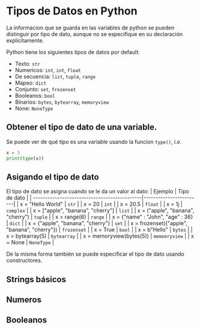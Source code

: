 # Tipos de Datos en Python
La informacion que se guarda en las variables de python se pueden distinguir por tipo de dato, aunque no se especifique en su declaración explicitamente.

Python tiene los siguientes tipos de datos por default:
* Texto: `str`
* Numericos: `int`, `int`, `float`
* De secuencia: `list`, `tuple`, `range`
* Mapeo: `dict`
* Conjunto: `set`, `frozenset`
* Booleanos: `bool`
* Binarios: `bytes`, `bytearray`, `memoryview`
* None: `NoneType`

## Obtener el tipo de dato de una variable.
Se puede ver de qué tipo es una variable usando la funcion `type()`, *i.e.*

```python
x = 3
print(type(x))
```

## Asigando el tipo de dato
El tipo de dato se asigna cuando se le da un valor al dato:
| Ejemplo                                      | Tipo de dato           |
| ---------------------------------------------|------------------------|
| x = "Hello World"                            | `str`                  |
| x = 20                                       | `int`                  |
| x = 20.5                                     | `float`                |
| x = 1j                                       | `complex`              |
| x = ["apple", "banana", "cherry"]            | `list`                 |
| x = ("apple", "banana", "cherry")            | `tuple`                |
| x = range(6)                                 | `range`                |
| x = {"name" : "John", "age" : 36}            | `dict`                 |
| x = {"apple", "banana", "cherry"}            | `set`                  |
| x = frozenset({"apple", "banana", "cherry"}) | `frozenset`            |
| x = True                                     | `bool`                 |
| x = b"Hello"                                 | `bytes`                |
| x = bytearray(5)                             | `bytearray`            |
| x = memoryview(bytes(5))                     | `memoeryview`          |
| x = None                                     | `NoneType`             |

De la misma forma también se puede especificar el tipo de dato usando constructores.

## Strings básicos

## Numeros

## Booleanos

